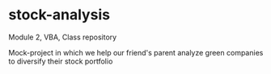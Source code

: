 # stock-analysis
Module 2, VBA, Class repository

Mock-project in which we help our friend's parent analyze green companies to diversify their stock portfolio

